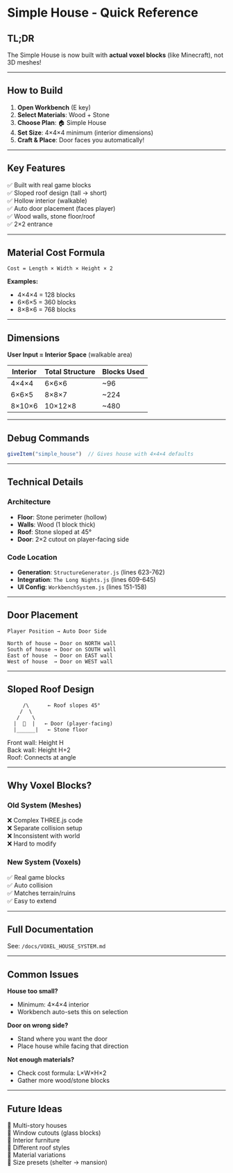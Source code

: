 # Simple House - Quick Reference

## TL;DR

The Simple House is now built with **actual voxel blocks** (like Minecraft), not 3D meshes!

---

## How to Build

1. **Open Workbench** (E key)
2. **Select Materials**: Wood + Stone
3. **Choose Plan**: 🏠 Simple House
4. **Set Size**: 4×4×4 minimum (interior dimensions)
5. **Craft & Place**: Door faces you automatically!

---

## Key Features

✅ Built with real game blocks  
✅ Sloped roof design (tall → short)  
✅ Hollow interior (walkable)  
✅ Auto door placement (faces player)  
✅ Wood walls, stone floor/roof  
✅ 2×2 entrance

---

## Material Cost Formula

```
Cost = Length × Width × Height × 2
```

**Examples:**
- 4×4×4 = 128 blocks
- 6×6×5 = 360 blocks
- 8×8×6 = 768 blocks

---

## Dimensions

**User Input = Interior Space** (walkable area)

| Interior | Total Structure | Blocks Used |
|----------|-----------------|-------------|
| 4×4×4    | 6×6×6          | ~96         |
| 6×6×5    | 8×8×7          | ~224        |
| 8×10×6   | 10×12×8        | ~480        |

---

## Debug Commands

```javascript
giveItem("simple_house")  // Gives house with 4×4×4 defaults
```

---

## Technical Details

### Architecture
- **Floor**: Stone perimeter (hollow)
- **Walls**: Wood (1 block thick)
- **Roof**: Stone sloped at 45°
- **Door**: 2×2 cutout on player-facing side

### Code Location
- **Generation**: `StructureGenerator.js` (lines 623-762)
- **Integration**: `The Long Nights.js` (lines 609-645)
- **UI Config**: `WorkbenchSystem.js` (lines 151-158)

---

## Door Placement

```
Player Position → Auto Door Side

North of house → Door on NORTH wall
South of house → Door on SOUTH wall
East of house  → Door on EAST wall
West of house  → Door on WEST wall
```

---

## Sloped Roof Design

```
     /\      ← Roof slopes 45°
    /  \
   /    \
  |  🚪  |   ← Door (player-facing)
  |______|   ← Stone floor
```

Front wall: Height H  
Back wall: Height H+2  
Roof: Connects at angle

---

## Why Voxel Blocks?

### Old System (Meshes)
❌ Complex THREE.js code  
❌ Separate collision setup  
❌ Inconsistent with world  
❌ Hard to modify

### New System (Voxels)
✅ Real game blocks  
✅ Auto collision  
✅ Matches terrain/ruins  
✅ Easy to extend

---

## Full Documentation

See: `/docs/VOXEL_HOUSE_SYSTEM.md`

---

## Common Issues

**House too small?**
- Minimum: 4×4×4 interior
- Workbench auto-sets this on selection

**Door on wrong side?**
- Stand where you want the door
- Place house while facing that direction

**Not enough materials?**
- Check cost formula: L×W×H×2
- Gather more wood/stone blocks

---

## Future Ideas

🔮 Multi-story houses  
🔮 Window cutouts (glass blocks)  
🔮 Interior furniture  
🔮 Different roof styles  
🔮 Material variations  
🔮 Size presets (shelter → mansion)
